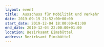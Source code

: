 ```yaml
---
layout: event
title:  Ausschuss für Mobilität und Verkehr
date: 2019-09-19 21:52:00+00:00
start_date: 2019-12-04 18:00:00+01:00
end_date: 2019-12-04 22:00:00+01:00
location: Bezirksamt Eimsbüttel
address: Bezirksamt Eimsbüttel
---
```

